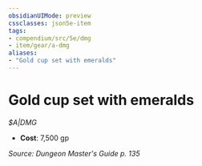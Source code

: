 ```yaml
---
obsidianUIMode: preview
cssclasses: json5e-item
tags:
- compendium/src/5e/dmg
- item/gear/a-dmg
aliases: 
- "Gold cup set with emeralds"
---
```

# Gold cup set with emeralds
*$A|DMG*  

- **Cost**: 7,500 gp

*Source: Dungeon Master's Guide p. 135*